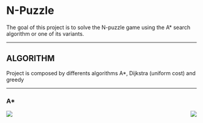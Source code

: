 
# N-Puzzle

The goal of this project is to solve the N-puzzle game using the A* search algorithm or one of its variants.

---
## ALGORITHM

Project is composed by differents algorithms A*, Dijkstra (uniform cost) and greedy

---
### A*

<p align="center">
  <img align="left" src="https://miro.medium.com/max/420/1*HppvOLfDxXqQRFn0Cv2dHQ.gif" >
  <img align="right"src="https://miro.medium.com/max/420/1*2jRCHqAbTCY7W7oG5ntMOQ.gif">
  
</p>

